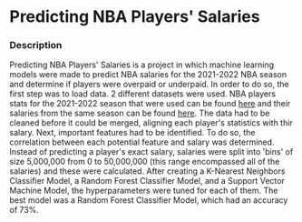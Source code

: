 # **Predicting NBA Players' Salaries**

### **Description** <br>
Predicting NBA Players' Salaries is a project in which machine learning models were made to predict NBA salaries for the 2021-2022 NBA season and determine if players were overpaid or underpaid. In order to do so, the first step was to load data. 2 different datasets were used. NBA players stats for the 2021-2022 season that were used can be found [here](https://www.basketball-reference.com/leagues/NBA_2022_per_game.html) and their salaries from the same season can be found [here](https://hoopshype.com/salaries/players/2021-2022/). The data had to be cleaned before it could be merged, aligning each player's statistics with thir salary. Next, important features had to be identified. To do so, the correlation between each potential feature and salary was determined. Instead of predicting a player's exact salary, salaries were split into 'bins' of size 5,000,000 from 0 to 50,000,000 (this range encompassed all of the salaries) and these were calculated. After creating a K-Nearest Neighbors Classifier Model, a Random Forest Classifier Model, and a Support Vector Machine Model, the hyperparameters were tuned for each of them. The best model was a Random Forest Classifier Model, which had an accuracy of 73%.